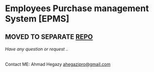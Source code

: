 # Employees Purchase management System [EPMS]

## MOVED TO SEPARATE [REPO](https://github.com/ahegazy/employees-managment-system)

###### Have any question or request .. 
Contact ME: Ahmad Hegazy <ahegazipro@gmail.com>
